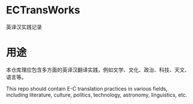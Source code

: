 # ECTransWorks
英译汉实践记录

# 用途
本仓库理应包含多方面的英译汉翻译实践，例如文学、文化、政治、科技、天文、语言等。

This repo should contain E-C translation practices in various fields, including literature, culture, politics, technology, astronomy, linguistics, etc.

